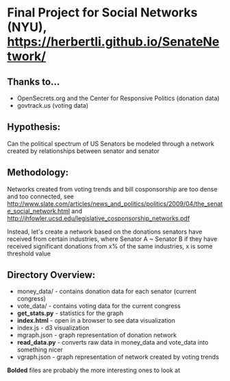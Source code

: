 # Final Project for Social Networks (NYU), https://herbertli.github.io/SenateNetwork/

## Thanks to...
- OpenSecrets.org and the Center for Responsive Politics (donation data)
- govtrack.us (voting data)

## Hypothesis:
Can the political spectrum of US Senators be modeled through a network created by relationships between senator and senator

## Methodology:
Networks created from voting trends and bill cosponsorship are too dense and too connected,
see http://www.slate.com/articles/news_and_politics/politics/2009/04/the_senate_social_network.html
and http://jhfowler.ucsd.edu/legislative_cosponsorship_networks.pdf

Instead, let's create a network based on the donations senators have received from certain industries,
where Senator A ~ Senator B if they have received significant donations from x% of the same industries,
x is some threshold value

## Directory Overview:
- money_data/ - contains donation data for each senator (current congress)
- vote_data/ - contains voting data for the current congress
- **get_stats.py** - statistics for the graph
- **index.html** - open in a browser to see data visualization
- index.js - d3 visualization
- mgraph.json - graph representation of donation network
- **read_data.py** - converts raw data in money_data and vote_data into something nicer
- vgraph.json - graph representation of network created by voting trends

**Bolded** files are probably the more interesting ones to look at
